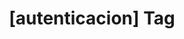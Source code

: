---
article_id: 0
description: List of articles under [autenticacion] tag.
image: http://huntingbears.com.ve/static/img/site/mstile-310x310.png
layout: tag
slug: autenticacion
title: '[autenticacion] Tag'
---